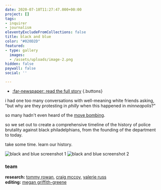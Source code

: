 ```yaml
---
date: 2020-07-10T11:27:47.000+00:00
project: []
tags:
- inquirer
- journalism
eleventyExcludeFromCollections: false
title: black and blue
color: "#020D2D"
featured:
- type: gallery
  images:
  - /assets/uploads/image-2.png
hidden: false
paywall: false
social: ''

---
```

* [:far-newspaper: read the full story](//inquirer.com/blackandblue)
{.buttons}


i had one too many conversations with well-meaning white friends asking, "but why are they protesting in _philly_ when this happened in _minneapolis_?"

so many hadn't even heard of the [move bombing](https://en.wikipedia.org/wiki/1985_MOVE_bombing).

so we set out to create a comprehensive timeline of the history of police brutality against black philadelphians, from the founding of the department to today.

take some time. learn our history.

![black and blue screenshot 1](https://dainsaint.netlify.app/assets/uploads/screen-shot-2020-07-11-at-12-36-26-pm.png)
![black and blue screenshot 2](https://dainsaint.netlify.app/assets/uploads/screen-shot-2020-07-11-at-12-37-03-pm.png)

### team

**research:** [tommy rowan](//twitter.com/tommyrowan), [craig mccoy](//twitter.com/craigrmccoy), [valerie russ](//twitter.com/valerierussdn)  
**editing:** [megan griffith-greene](//twitter.com/griffithgreene)
